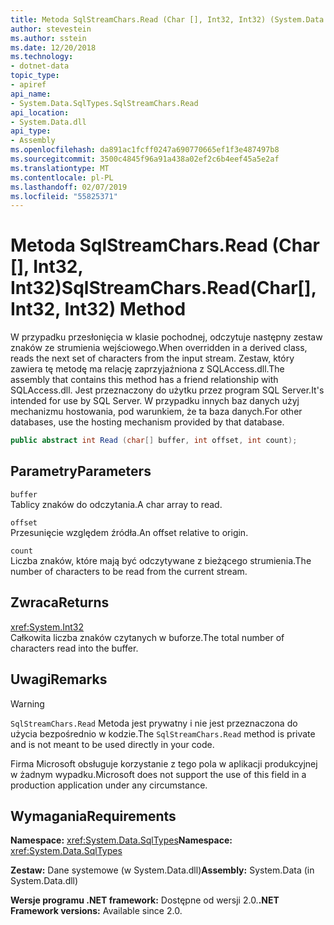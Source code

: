 ```yaml
---
title: Metoda SqlStreamChars.Read (Char [], Int32, Int32) (System.Data.SqlTypes)
author: stevestein
ms.author: sstein
ms.date: 12/20/2018
ms.technology:
- dotnet-data
topic_type:
- apiref
api_name:
- System.Data.SqlTypes.SqlStreamChars.Read
api_location:
- System.Data.dll
api_type:
- Assembly
ms.openlocfilehash: da891ac1fcff0247a690770665ef1f3e487497b8
ms.sourcegitcommit: 3500c4845f96a91a438a02ef2c6b4eef45a5e2af
ms.translationtype: MT
ms.contentlocale: pl-PL
ms.lasthandoff: 02/07/2019
ms.locfileid: "55825371"
---
```

# <a name="sqlstreamcharsreadchar-int32-int32-method"></a><span data-ttu-id="9f66f-102">Metoda SqlStreamChars.Read (Char [], Int32, Int32)</span><span class="sxs-lookup"><span data-stu-id="9f66f-102">SqlStreamChars.Read(Char[], Int32, Int32) Method</span></span>

<span data-ttu-id="9f66f-103">W przypadku przesłonięcia w klasie pochodnej, odczytuje następny zestaw znaków ze strumienia wejściowego.</span><span class="sxs-lookup"><span data-stu-id="9f66f-103">When overridden in a derived class, reads the next set of characters from the input stream.</span></span> <span data-ttu-id="9f66f-104">Zestaw, który zawiera tę metodę ma relację zaprzyjaźniona z SQLAccess.dll.</span><span class="sxs-lookup"><span data-stu-id="9f66f-104">The assembly that contains this method has a friend relationship with SQLAccess.dll.</span></span> <span data-ttu-id="9f66f-105">Jest przeznaczony do użytku przez program SQL Server.</span><span class="sxs-lookup"><span data-stu-id="9f66f-105">It's intended for use by SQL Server.</span></span> <span data-ttu-id="9f66f-106">W przypadku innych baz danych użyj mechanizmu hostowania, pod warunkiem, że ta baza danych.</span><span class="sxs-lookup"><span data-stu-id="9f66f-106">For other databases, use the hosting mechanism provided by that database.</span></span>

```csharp
public abstract int Read (char[] buffer, int offset, int count);
```

## <a name="parameters"></a><span data-ttu-id="9f66f-107">Parametry</span><span class="sxs-lookup"><span data-stu-id="9f66f-107">Parameters</span></span>

`buffer`\
<span data-ttu-id="9f66f-108">Tablicy znaków do odczytania.</span><span class="sxs-lookup"><span data-stu-id="9f66f-108">A char array to read.</span></span>

`offset`\
<span data-ttu-id="9f66f-109">Przesunięcie względem źródła.</span><span class="sxs-lookup"><span data-stu-id="9f66f-109">An offset relative to origin.</span></span>

`count`\
<span data-ttu-id="9f66f-110">Liczba znaków, które mają być odczytywane z bieżącego strumienia.</span><span class="sxs-lookup"><span data-stu-id="9f66f-110">The number of characters to be read from the current stream.</span></span>

## <a name="returns"></a><span data-ttu-id="9f66f-111">Zwraca</span><span class="sxs-lookup"><span data-stu-id="9f66f-111">Returns</span></span>

<xref:System.Int32>\
<span data-ttu-id="9f66f-112">Całkowita liczba znaków czytanych w buforze.</span><span class="sxs-lookup"><span data-stu-id="9f66f-112">The total number of characters read into the buffer.</span></span>

## <a name="remarks"></a><span data-ttu-id="9f66f-113">Uwagi</span><span class="sxs-lookup"><span data-stu-id="9f66f-113">Remarks</span></span>

> [!WARNING]
> <span data-ttu-id="9f66f-114">`SqlStreamChars.Read` Metoda jest prywatny i nie jest przeznaczona do użycia bezpośrednio w kodzie.</span><span class="sxs-lookup"><span data-stu-id="9f66f-114">The `SqlStreamChars.Read` method is private and is not meant to be used directly in your code.</span></span>
>
> <span data-ttu-id="9f66f-115">Firma Microsoft obsługuje korzystanie z tego pola w aplikacji produkcyjnej w żadnym wypadku.</span><span class="sxs-lookup"><span data-stu-id="9f66f-115">Microsoft does not support the use of this field in a production application under any circumstance.</span></span>

## <a name="requirements"></a><span data-ttu-id="9f66f-116">Wymagania</span><span class="sxs-lookup"><span data-stu-id="9f66f-116">Requirements</span></span>

<span data-ttu-id="9f66f-117">**Namespace:** <xref:System.Data.SqlTypes></span><span class="sxs-lookup"><span data-stu-id="9f66f-117">**Namespace:** <xref:System.Data.SqlTypes></span></span>

<span data-ttu-id="9f66f-118">**Zestaw:** Dane systemowe (w System.Data.dll)</span><span class="sxs-lookup"><span data-stu-id="9f66f-118">**Assembly:** System.Data (in System.Data.dll)</span></span>

<span data-ttu-id="9f66f-119">**Wersje programu .NET framework:** Dostępne od wersji 2.0.</span><span class="sxs-lookup"><span data-stu-id="9f66f-119">**.NET Framework versions:** Available since 2.0.</span></span>